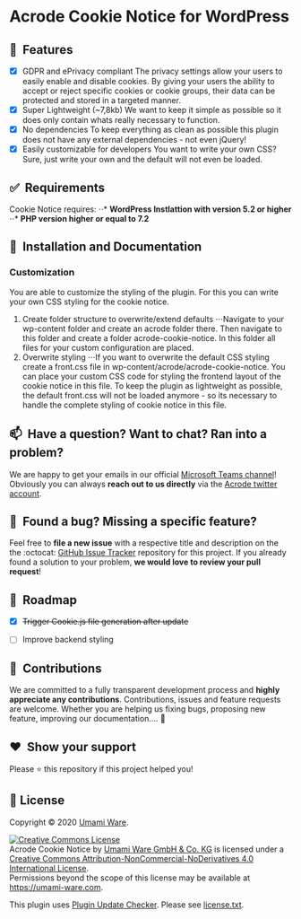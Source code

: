 # Acrode Cookie Notice for WordPress

## 🥇&nbsp; Features
- [x] GDPR and ePrivacy compliant
The privacy settings allow your users to easily enable and disable cookies. By giving your users the ability to accept or reject specific cookies or cookie groups, their data can be protected and stored in a targeted manner.
- [x] Super Lightweight (~7,8kb)
We want to keep it simple as possible so it does only contain whats really necessary to function.
- [x] No dependencies
To keep everything as clean as possible this plugin does not have any external dependencies - not even jQuery!
- [x] Easily customizable for developers
You want to write your own CSS? Sure, just write your own and the default will not even be loaded.

## ✅&nbsp; Requirements
Cookie Notice requires:
⋅⋅* **WordPress Instlattion with version 5.2 or higher**
⋅⋅* **PHP version higher or equal to 7.2**


## 🚀&nbsp; Installation and Documentation


  
### Customization
You are able to customize the styling of the plugin. For this you can write your own CSS styling for the cookie notice.

1. Create folder structure to overwrite/extend defaults
⋅⋅⋅Navigate to your wp-content folder and create an acrode folder there. Then navigate to this folder and create a folder acrode-cookie-notice. In this folder all files for your custom configuration are placed.
2. Overwrite styling
⋅⋅⋅If you want to overwrite the default CSS styling create a front.css file in wp-content/acrode/acrode-cookie-notice. You can place your custom CSS code for styling the frontend layout of the cookie notice in this file. To keep the plugin as lightweight as possible, the default front.css will not be loaded anymore - so its necessary to handle the complete styling of cookie notice in this file.


## 📫&nbsp; Have a question? Want to chat? Ran into a problem?

We are happy to get your emails in our official [Microsoft Teams channel](mailto:fc8035ad.acrode.com@de.teams.ms)! Obviously you can always **reach out to us directly** via the [Acrode twitter account](https://twitter.com/Acrode_UW).


## 🐞&nbsp; Found a bug? Missing a specific feature?

Feel free to **file a new issue** with a respective title and description on the the :octocat: [GitHub Issue Tracker](https://github.com/umami-ware/cookie-notice/issues) repository for this project. If you already found a solution to your problem, **we would love to review your pull request**!


## 💎&nbsp; Roadmap
- [x] ~~Trigger Cookie.js file generation after update~~
- [ ] Improve backend styling


## 🤝&nbsp; Contributions

We are committed to a fully transparent development process and **highly appreciate any contributions**. Contributions, issues and feature requests are welcome. Whether you are helping us fixing bugs, proposing new feature, improving our documentation.... 🎉


## ❤️&nbsp; Show your support

Please ⭐️ this repository if this project helped you!


## 📝 License

Copyright © 2020 [Umami Ware](https://github.com/umami-ware).<br />

<a rel="license" href="http://creativecommons.org/licenses/by-nc-nd/4.0/"><img alt="Creative Commons License" style="border-width:0" src="https://i.creativecommons.org/l/by-nc-nd/4.0/88x31.png" /></a><br /><span xmlns:dct="http://purl.org/dc/terms/" property="dct:title">Acrode Cookie Notice</span> by <a xmlns:cc="http://creativecommons.org/ns#" href="https://github.com/umami-ware/acrode-cookie-notice" property="cc:attributionName" rel="cc:attributionURL">Umami Ware GmbH & Co. KG</a> is licensed under a <a rel="license" href="http://creativecommons.org/licenses/by-nc-nd/4.0/">Creative Commons Attribution-NonCommercial-NoDerivatives 4.0 International License</a>.<br />Permissions beyond the scope of this license may be available at <a xmlns:cc="http://creativecommons.org/ns#" href="https://umami-ware.com" rel="cc:morePermissions">https://umami-ware.com</a>.

This plugin uses [Plugin Update Checker](https://github.com/YahnisElsts/plugin-update-checker/). Please see [license.txt](https://github.com/YahnisElsts/plugin-update-checker/blob/master/license.txt).
